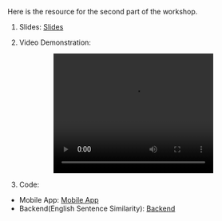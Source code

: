 Here is the resource for the second part of the workshop.

1. Slides: [Slides](https://docs.google.com/presentation/d/1zy1zgTXiYRL5A9OMhiwC3yNFuylIxEThiEO9A3gqS_Y/edit#slide=id.g29eed1f25e0_1_71)

2. Video Demonstration:

<p align="center">
     <video width="320" height="240" controls>
       <source src="./demo.mp4" type="video/mp4">
     Your browser does not support the video tag.
     </video>
</p>

3. Code:

- Mobile App: [Mobile App](https://github.com/iMilesHo/LanguageTrainer)
- Backend(English Sentence Similarity): [Backend](https://github.com/iMilesHo/EnglishSentencesSimilarity)
